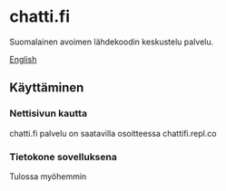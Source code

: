 # chatti.fi
Suomalainen avoimen lähdekoodin keskustelu palvelu.

[English](README-EN.md)
## Käyttäminen
### Nettisivun kautta
chatti.fi palvelu on saatavilla osoitteessa chattifi.repl.co
### Tietokone sovelluksena
Tulossa myöhemmin
